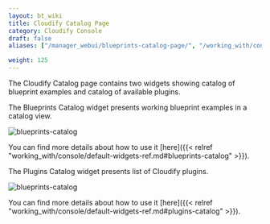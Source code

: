 ```yaml
---
layout: bt_wiki
title: Cloudify Catalog Page
category: Cloudify Console
draft: false
aliases: ["/manager_webui/blueprints-catalog-page/", "/working_with/console/blueprints-catalog-page/"]

weight: 125
---
```


The Cloudify Catalog page contains two widgets showing catalog of blueprint examples and catalog of available plugins. 

The Blueprints Catalog widget presents working blueprint examples in a catalog view.

![blueprints-catalog]( /images/ui/widgets/blueprints-catalog.png )

You can find more details about how to use it [here]({{< relref "working_with/console/default-widgets-ref.md#blueprints-catalog" >}}).


The Plugins Catalog widget presents list of Cloudify plugins.

![blueprints-catalog]( /images/ui/widgets/plugins-catalog.png )

You can find more details about how to use it [here]({{< relref "working_with/console/default-widgets-ref.md#plugins-catalog" >}}).
